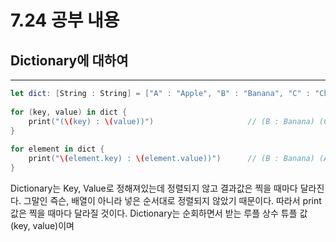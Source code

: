7.24 공부 내용
===

## Dictionary에 대하여 
---

```swift
let dict: [String : String] = ["A" : "Apple", "B" : "Banana", "C" : "Cherry"]
  
for (key, value) in dict {
    print("(\(key) : \(value))")                     // (B : Banana) (C : Cherry) (A : Apple)
}
 
for element in dict {
    print("\(element.key) : \(element.value))")      // (B : Banana) (A : Apple) (C : Cherry)
}
```
Dictionary는 Key, Value로 정해져있는데 정렬되지 않고 결과값은 찍을 때마다 달라진다. 그말인 즉슨, 배열이 아니라 넣은 순서대로 정렬되지 않았기 때문이다. 
따라서 print값은 찍을 때마다 달라질 것이다. Dictionary는 순회하면서 받는 루플 상수 튜플 값(key, value)이며 

